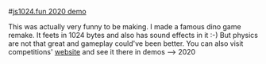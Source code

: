 #[js1024.fun 2020 demo](https://nottgy.github.io/einstain/demo4js1024.fun/demo.html)

This was actually very funny to be making. I made a famous dino game remake.
It feets in 1024 bytes and also has sound effects in it :-)
But physics are not that great and gameplay could've been better.
You can also visit competitions' [website](https://js1024.fun) and see it there in demos --> 2020
